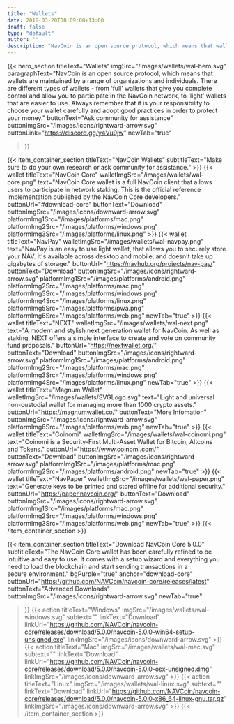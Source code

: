 ```yaml
---
title: "Wallets"
date: 2018-03-20T08:09:08+13:00
draft: false
type: "default"
author: ""
description: "NavCoin is an open source protocol, which means that wallets are maintained by a range of organizations and individuals"
---
```


<script src="https://ajax.googleapis.com/ajax/libs/jquery/3.3.1/jquery.min.js"></script>
{{< hero_section
titleText="Wallets"
imgSrc="/images/wallets/wal-hero.svg"
paragraphText="NavCoin is an open source protocol, which means that wallets are maintained by a range of organizations and individuals. There are different types of wallets - from ‘full’ wallets that give you complete control and allow you to participate in the NavCoin network, to 'light' wallets that are easier to use. Always remember that it is your responsibility to choose your wallet carefully and adopt good practices in order to protect your&nbsp;money."
buttonText="Ask community for assistance"
buttonImgSrc="/images/icons/rightward-arrow.svg"
buttonLink="https://discord.gg/y4Vu9jw"
newTab="true"
>}}

{{< item_container_section
    titleText="NavCoin Wallets"
    subtitleText="Make sure to do your own research or ask community for&nbsp;assistance."
    >}}
    {{< wallet
        titleText="NavCoin Core"
        walletImgSrc="/images/wallets/wal-core.png"
        text="NavCoin Core wallet is a full NavCoin client that allows users to participate in network staking. This is the official reference implementation published by the NavCoin Core&nbsp;developers."
        buttonUrl="#download-core"
        buttonText="Download"
        buttonImgSrc="/images/icons/downward-arrow.svg"
        platformImg1Src="/images/platforms/mac.png"
        platformImg2Src="/images/platforms/windows.png"
        platformImg3Src="/images/platforms/linux.png"
    >}}
    {{< wallet
        titleText="NavPay"
        walletImgSrc="/images/wallets/wal-navpay.png"
        text="NavPay is an easy to use light wallet, that allows you to securely store your NAV. It's available across desktop and mobile, and doesn't take up gigabytes of storage."
        buttonUrl="https://navhub.org/projects/nav-pay/"
        buttonText="Download"
        buttonImgSrc="/images/icons/rightward-arrow.svg"
        platformImg1Src="/images/platforms/android.png"
        platformImg2Src="/images/platforms/mac.png"
        platformImg3Src="/images/platforms/windows.png"
        platformImg4Src="/images/platforms/linux.png"
        platformImg5Src="/images/platforms/pwa.png"
        platformImg6Src="/images/platforms/web.png"
        newTab="true"
    >}}
    {{< wallet
        titleText="NEXT"
        walletImgSrc="/images/wallets/wal-next.png"
        text="A modern and stylish next generation wallet for NavCoin. As well as staking, NEXT offers a simple interface to create and vote on community fund proposals."
        buttonUrl="https://nextwallet.org/"
        buttonText="Download"
        buttonImgSrc="/images/icons/rightward-arrow.svg"
        platformImg1Src="/images/platforms/android.png"
        platformImg2Src="/images/platforms/mac.png"
        platformImg3Src="/images/platforms/windows.png"
        platformImg4Src="/images/platforms/linux.png"
        newTab="true"
    >}}
    {{< wallet
        titleText="Magnum Wallet"
        walletImgSrc="/images/wallets/SVGLogo.svg"
        text="Light and universal non-custodial wallet for managing more than 1000 crypto&nbsp;assets."
        buttonUrl="https://magnumwallet.co/"
        buttonText="More Infomation"
        buttonImgSrc="/images/icons/rightward-arrow.svg"
        platformImg6Src="/images/platforms/web.png"
        newTab="true"
    >}}
    {{< wallet
        titleText="Coinomi"
        walletImgSrc="/images/wallets/wal-coinomi.png"
        text="Coinomi is a Security-First Multi-Asset Wallet for Bitcoin, Altcoins and&nbsp;Tokens."
        buttonUrl="https://www.coinomi.com/"
        buttonText="Download"
        buttonImgSrc="/images/icons/rightward-arrow.svg"
        platformImg1Src="/images/platforms/mac.png"
        platformImg2Src="/images/platforms/android.png"
        newTab="true"
    >}}
       {{< wallet
        titleText="NavPaper"
        walletImgSrc="/images/wallets/wal-paper.png"
        text="Generate keys to be printed and stored offline for additional&nbsp;security."
        buttonUrl="https://paper.navcoin.org/"
        buttonText="Download"
        buttonImgSrc="/images/icons/rightward-arrow.svg"
        platformImg1Src="/images/platforms/mac.png"
        platformImg2Src="/images/platforms/windows.png"
        platformImg3Src="/images/platforms/web.png"
        newTab="true"
    >}}
{{< /item_container_section >}}

{{< item_container_section
    titleText="Download NavCoin Core 5.0.0"
    subtitleText="The NavCoin Core wallet has been carefully refined to be intuitive and easy to use. It comes with a setup wizard and everything you need to load the blockchain and start sending transactions in a secure&nbsp;environment."
    bgPurple="true"
    anchor="download-core"
    buttonUrl="https://github.com/NAVCoin/navcoin-core/releases/latest"
    buttonText="Advanced Downloads"
    buttonImgSrc="/images/icons/rightward-arrow.svg"
    newTab="true"
>}}
    {{< action
        titleText="Windows"
        imgSrc="/images/wallets/wal-windows.svg"
        subtext=""
        linkText="Download"
        linkUrl="https://github.com/NAVCoin/navcoin-core/releases/download/5.0.0/navcoin-5.0.0-win64-setup-unsigned.exe"
        linkImgSrc="/images/icons/downward-arrow.svg"
    >}}
    {{< action
        titleText="Mac"
        imgSrc="/images/wallets/wal-mac.svg"
        subtext=""
        linkText="Download"
        linkUrl="https://github.com/NAVCoin/navcoin-core/releases/download/5.0.0/navcoin-5.0.0-osx-unsigned.dmg"
        linkImgSrc="/images/icons/downward-arrow.svg"
    >}}
    {{< action                 
        titleText="Linux"
        imgSrc="/images/wallets/wal-linux.svg"
        subtext=""
        linkText="Download"
        linkUrl="https://github.com/NAVCoin/navcoin-core/releases/download/5.0.0/navcoin-5.0.0-x86_64-linux-gnu.tar.gz"
        linkImgSrc="/images/icons/downward-arrow.svg"
    >}}
{{< /item_container_section >}}


<script>
$("a[href^='#']").click(function(e) {
	e.preventDefault();

	var position = $($(this).attr("href")).offset().top;

	$("body, html").animate({
		scrollTop: position
	} /* speed */ );
});
</script>
